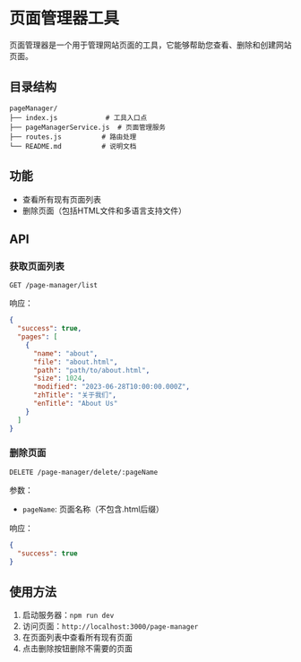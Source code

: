 # 页面管理器工具

页面管理器是一个用于管理网站页面的工具，它能够帮助您查看、删除和创建网站页面。

## 目录结构

```
pageManager/
├── index.js            # 工具入口点
├── pageManagerService.js  # 页面管理服务
├── routes.js          # 路由处理
└── README.md          # 说明文档
```

## 功能

- 查看所有现有页面列表
- 删除页面（包括HTML文件和多语言支持文件）

## API

### 获取页面列表

```
GET /page-manager/list
```

响应：

```json
{
  "success": true,
  "pages": [
    {
      "name": "about",
      "file": "about.html",
      "path": "path/to/about.html",
      "size": 1024,
      "modified": "2023-06-28T10:00:00.000Z",
      "zhTitle": "关于我们",
      "enTitle": "About Us"
    }
  ]
}
```

### 删除页面

```
DELETE /page-manager/delete/:pageName
```

参数：

- `pageName`: 页面名称（不包含.html后缀）

响应：

```json
{
  "success": true
}
```

## 使用方法

1. 启动服务器：`npm run dev`
2. 访问页面：`http://localhost:3000/page-manager`
3. 在页面列表中查看所有现有页面
4. 点击删除按钮删除不需要的页面